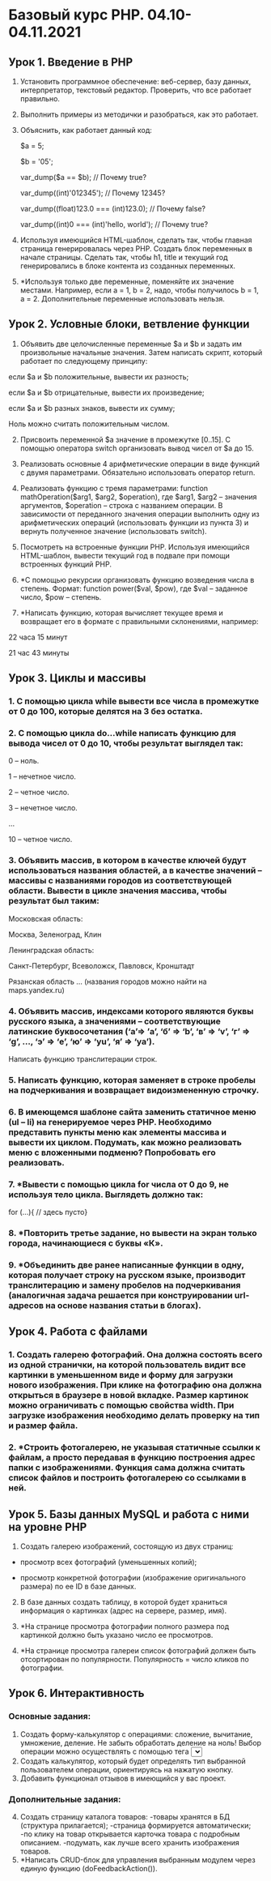 # Базовый курс PHP. 04.10-04.11.2021

## Урок 1. Введение в PHP

1. Установить программное обеспечение: веб-сервер, базу данных, интерпретатор, текстовый редактор. Проверить, что все работает правильно.

2. Выполнить примеры из методички и разобраться, как это работает.

3. Объяснить, как работает данный код:


     $a = 5;
     
     $b = '05';
     
     var_dump($a == $b);         // Почему true?
     
     var_dump((int)'012345');     // Почему 12345?
     
     var_dump((float)123.0 === (int)123.0); // Почему false?
     
     var_dump((int)0 === (int)'hello, world'); // Почему true?


4. Используя имеющийся HTML-шаблон, сделать так, чтобы главная страница генерировалась через PHP. Создать блок переменных в начале страницы. Сделать так, чтобы h1, title и текущий год генерировались в блоке контента из созданных переменных.

5. *Используя только две переменные, поменяйте их значение местами. Например, если a = 1, b = 2, надо, чтобы получилось b = 1, a = 2. Дополнительные переменные использовать нельзя.

## Урок 2. Условные блоки, ветвление функции

1. Объявить две целочисленные переменные $a и $b и задать им произвольные начальные значения. Затем написать скрипт, который работает по следующему принципу:

если $a и $b положительные, вывести их разность;

если $а и $b отрицательные, вывести их произведение;

если $а и $b разных знаков, вывести их сумму;

Ноль можно считать положительным числом.

2. Присвоить переменной $а значение в промежутке [0..15]. С помощью оператора switch организовать вывод чисел от $a до 15.

3. Реализовать основные 4 арифметические операции в виде функций с двумя параметрами. Обязательно использовать оператор return.

4. Реализовать функцию с тремя параметрами: function mathOperation($arg1, $arg2, $operation), где $arg1, $arg2 – значения аргументов, $operation – строка с названием операции. В зависимости от переданного значения операции выполнить одну из арифметических операций (использовать функции из пункта 3) и вернуть полученное значение (использовать switch).

5. Посмотреть на встроенные функции PHP. Используя имеющийся HTML-шаблон, вывести текущий год в подвале при помощи встроенных функций PHP.

6. *С помощью рекурсии организовать функцию возведения числа в степень. Формат: function power($val, $pow), где $val – заданное число, $pow – степень.

7. *Написать функцию, которая вычисляет текущее время и возвращает его в формате с правильными склонениями, например:

22 часа 15 минут

21 час 43 минуты


## Урок 3. Циклы и массивы

### 1. С помощью цикла while вывести все числа в промежутке от 0 до 100, которые делятся на 3 без остатка.

### 2. С помощью цикла do…while написать функцию для вывода чисел от 0 до 10, чтобы результат выглядел так:

0 – ноль.

1 – нечетное число.

2 – четное число.

3 – нечетное число.

…

10 – четное число.


### 3. Объявить массив, в котором в качестве ключей будут использоваться названия областей, а в качестве значений – массивы с названиями городов из соответствующей области. Вывести в цикле значения массива, чтобы результат был таким:

Московская область:

Москва, Зеленоград, Клин

Ленинградская область:

Санкт-Петербург, Всеволожск, Павловск, Кронштадт

Рязанская область … (названия городов можно найти на maps.yandex.ru)


### 4. Объявить массив, индексами которого являются буквы русского языка, а значениями – соответствующие латинские буквосочетания (‘а’=> ’a’, ‘б’ => ‘b’, ‘в’ => ‘v’, ‘г’ => ‘g’, …, ‘э’ => ‘e’, ‘ю’ => ‘yu’, ‘я’ => ‘ya’).

Написать функцию транслитерации строк.

### 5. Написать функцию, которая заменяет в строке пробелы на подчеркивания и возвращает видоизмененную строчку.

### 6. В имеющемся шаблоне сайта заменить статичное меню (ul – li) на генерируемое через PHP. Необходимо представить пункты меню как элементы массива и вывести их циклом. Подумать, как можно реализовать меню с вложенными подменю? Попробовать его реализовать.

### 7. *Вывести с помощью цикла for числа от 0 до 9, не используя тело цикла. Выглядеть должно так:

for (…){ // здесь пусто}

### 8. *Повторить третье задание, но вывести на экран только города, начинающиеся с буквы «К».

### 9. *Объединить две ранее написанные функции в одну, которая получает строку на русском языке, производит транслитерацию и замену пробелов на подчеркивания (аналогичная задача решается при конструировании url-адресов на основе названия статьи в блогах).

## Урок 4. Работа с файлами

### 1. Создать галерею фотографий. Она должна состоять всего из одной странички, на которой пользователь видит все картинки в уменьшенном виде и форму для загрузки нового изображения. При клике на фотографию она должна открыться в браузере в новой вкладке. Размер картинок можно ограничивать с помощью свойства width. При загрузке изображения необходимо делать проверку на тип и размер файла.

### 2. *Строить фотогалерею, не указывая статичные ссылки к файлам, а просто передавая в функцию построения адрес папки с изображениями. Функция сама должна считать список файлов и построить фотогалерею со ссылками в ней.

## Урок 5. Базы данных MySQL и работа с ними на уровне PHP

1. Создать галерею изображений, состоящую из двух страниц: 

- просмотр всех фотографий (уменьшенных копий);

- просмотр конкретной фотографии (изображение оригинального размера) по ее ID в базе данных.

2. В базе данных создать таблицу, в которой будет храниться информация о картинках (адрес на сервере, размер, имя).

3. *На странице просмотра фотографии полного размера под картинкой должно быть указано число ее просмотров.
 
4. *На странице просмотра галереи список фотографий должен быть отсортирован по популярности. Популярность = число кликов по фотографии.


## Урок 6. Интерактивность
### Основные задания:
1. Создать форму-калькулятор с операциями: сложение, вычитание, умножение, деление. Не забыть обработать деление на ноль! Выбор операции можно осуществлять с помощью тега <select>.     
2. Создать калькулятор, который будет определять тип выбранной пользователем операции, ориентируясь на нажатую кнопку.     
3. Добавить функционал отзывов в имеющийся у вас проект.
### Дополнительные задания:     
4. Создать страницу каталога товаров: 
-товары хранятся в БД (структура прилагается);
-страница формируется автоматически;
-по клику на товар открывается карточка товара с подробным описанием.
-подумать, как лучше всего хранить изображения товаров.     
5. *Написать CRUD-блок для управления выбранным модулем через единую функцию (doFeedbackAction()).
